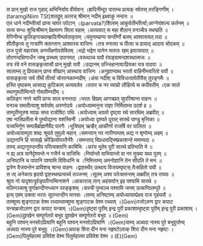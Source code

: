 

  
स प्रान् मुखो राज गृहाद् अभिनिर्याय वीर्यवान् ।ह्रादिनीम्दूर पाराम्च प्रत्यक् स्रोतस् तरङ्गिणीम् ।(taramgiNiim TSt)शतद्रूम् अतरच् श्रीमान् नदीम् इक्ष्वाकु नन्दनः  ॥   
एल धाने नदीम्तीर्त्वा प्राप्य चापर पर्पटान् ।(parvata?)शिलाम् आकुर्वतीम्तीर्त्वा;आग्नेयंशल्य कर्तनम्  ॥   
सत्य सन्धः शुचिःश्रीमान् प्रेक्षमाणः शिला वहाम् ।अत्ययात् स महा शैलान् वनञ्चैत्र रथम्प्रति  ॥   
वेगिनीम्च कुलिङ्गाख्याम्ह्रादिनीम्पर्वतावृताम् ।यमुनाम्प्राप्य सन्तीर्णो बलम् आश्वासयत् तदा  ॥   
शीतीकृत्य तु गात्राणि क्लान्तान् आश्वास्य वाजिनः ।तत्र स्नात्वा च पीत्वा च प्रायाद् आदाय चोदकम्  ॥   
राज पुत्रो महारंयम् अनभीक्ष्णोपसेवितम् ।भद्रो भद्रेण यानेन मारुतः खम् इवात्ययात्  ॥   
तोरणन्दक्षिणार्धेन जम्बू प्रस्थम् उपागमत् ।वरूथञ्च ययौ रंयङ्ग्रामन्दशरथात्मजः  ॥   
तत्र रंये वने वासङ्कृत्वासौ प्रान् मुखो ययौ ।उद्यानम् उज्जिहानायाःप्रियका यत्र पादपाः  ॥   
सालाम्स् तु प्रियकान् प्राप्य शीघ्रान् आस्थाय वाजिनः ।अनुज्ञाप्याथ भरतो वाहिनीम्त्वरितो ययौ  ॥   
वासङ्कृत्वा सर्व तीर्थे तीर्त्वा चोत्तानकाम्नदीम् ।अंया नदीश् च विविधाःपार्वतीयैस् तुरङ्गमैः  ॥   
हस्ति पृष्ठकम् आसाद्य कुटिकाम् अत्यवर्तत ।ततार च नर व्याघ्रो लौहित्ये स कपीवतीम् ।एक साले स्थाणुमतीम्विनते गोमतीम्नदीम्  ॥   
कलिङ्ग नगरे चापि प्राप्य साल वनन्तदा ।भरतः क्षिप्रम् आगच्छत् सुपरिश्रान्त वाहनः  ॥   
वनञ्च समतीत्याशु शर्वर्याम् अरुणोदये ।अयोध्याम्मनुना राज्ञा निर्मिताम्स ददर्श ह  ॥   
ताम्पुरीम्पुरुष व्याघ्रः सप्त रात्रोषिटः पथि ।अयोध्याम् अग्रतो दृष्ट्वा रथे सारथिम् अब्रवीत्  ॥   
एषा नातिप्रतीता मे पुम्योद्याना यशस्विनी ।अयोध्या दृश्यते दूरात् सारथे पाण्डु मृत्तिका  ॥   
यज्वभिर्गुण सम्पन्नैर्ब्राह्मणैर्वेद पारगैः ।भूयिष्ठम् ऋष्हैर् आकीर्णा राजर्षि वर पालिता  ॥   
अयोध्यायाम्पुरा शब्दः श्रूयते तुमुलो महान् ।समन्तान् नर नारीणाम्तम् अद्य न शृणोम्य् अहम्  ॥   
उद्यानानि हि सायाह्ने क्रीडित्वोपरतैर्नरैः ।समन्ताद् विप्रधावद्भिष्प्रकाशन्ते ममाम्यदा  ॥   
ताम्य् अद्यानुरुदन्तीव परित्यक्तानि कामिभिः ।अरंय भूतेव पुरी सारथे प्रतिभाति मे  ॥   
न ह्य् अत्र यानैर्दृश्यन्ते न गजैर्न च वाजिभिः ।निर्यान्तो वाभियान्तो वा नर मुख्या यथा पुरम्  ॥   
अनिष्टानि च पापानि पश्यामि विविधानि च ।निमित्ताम्य् अमनोज्ञानि तेन सीदति ते मनः  ॥   
द्वारेण वैजयन्तेन प्राविशच् श्रान्त वाहनः ।द्वाह्स्थैर् उत्थाय विजयम्पृष्टस् तैःसहितो ययौ  ॥   
स त्व् अनेकाग्र हृदयो द्वाह्स्थम्प्रत्यर्च्य तञ्जनम् ।सूतम् अश्व पतेःक्लान्तम् अब्रवीत् तत्र राघवः  ॥   
श्रुता नो यादृशाःपूर्वन्नृपतीनाम्विनाशने ।आकारास् तान् अहंसर्वान् इह पश्यामि सारथे  ॥   
मलिनञ्चाश्रु पूर्णाक्षन्दीनन्ध्यान परङ्कृशम् ।सस्त्री पुम्सञ्च पश्यामि जनम् उत्कण्ठितम्पुरे  ॥   
इत्य् एवम् उक्त्वा भरतः सूतन्तन्दीन मानसः ।ताम्य् अनिष्टाम्य् अयोध्यायाम्प्रेक्ष्य राज गृहंययौ  ॥   
ताम्शूम्य शृङ्गाटक वेश्म रथ्याम्ताम्शूम्य शृङ्गाटक वेश्म रथ्याम् ।(Gem)रजोऽरुण द्वार कपाट यन्त्राम्रजोऽरुण द्वार कपाट यन्त्राम् ।(Gem)दृष्ट्वा पुरीम् इन्द्र पुरी प्रकाशाम्दृष्ट्वा पुरीम् इन्द्र पुरी प्रकाशाम् ।(Gem)दुह्खेन सम्पूर्णतरो बभूव दुह्खेन सम्पूर्णतरो बभूव  ॥ (Gem)  
बहूनि पश्यन् मनसोऽप्रियाणि बहूनि पश्यन् मनसोऽप्रियाणि ।(Gem)याम्य् अन्न्यदा नास्य पुरे बभूवुर्याम्य् अन्न्यदा नास्य पुरे बभूवुः ।(Gem)अवाक् शिरा दीन मना नहृष्टोऽवाक् शिरा दीन मना नहृष्टः ।(Gem)पितुर्महात्मा प्रविवेश वेश्म पितुर्महात्मा प्रविवेश वेश्म  ॥ (E)(Gem)  
